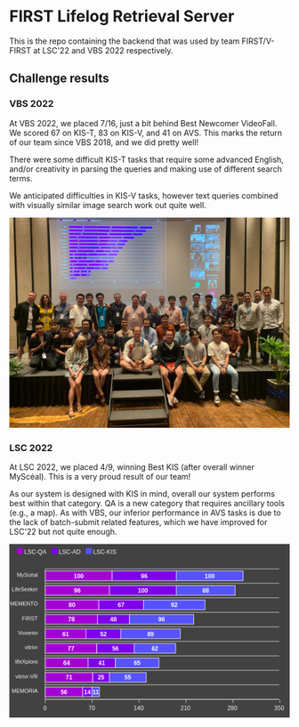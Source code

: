 # FIRST Lifelog Retrieval Server

This is the repo containing the backend that was used by team FIRST/V-FIRST at LSC'22 and VBS 2022 respectively.

## Challenge results

### VBS 2022

At VBS 2022, we placed 7/16, just a bit behind Best Newcomer VideoFall. We scored 67 on KIS-T, 83 on KIS-V, and 41 on AVS. This marks the return of our team since VBS 2018, and we did pretty well!

There were some difficult KIS-T tasks that require some advanced English, and/or creativity in parsing the queries and making use of different search terms.

We anticipated difficulties in KIS-V tasks, however text queries combined with visually similar image search work out quite well.

![MMM2022 conference](docs/MMM2022.jpg)

### LSC 2022

At LSC 2022, we placed 4/9, winning Best KIS (after overall winner MyScéal). This is a very proud result of our team! 

As our system is designed with KIS in mind, overall our system performs best within that category. QA is a new category that requires ancillary tools (e.g., a map). As with VBS, our inferior performance in AVS tasks is due to the lack of batch-submit related features, which we have improved for LSC'22 but not quite enough.

![LSC2022 results](docs/LSC2022.png)
